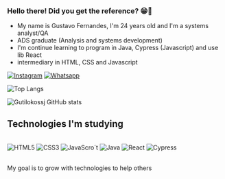 ### Hello there! Did you get the reference? 😁🚀
- My name is Gustavo Fernandes, I'm 24 years old and I'm a systems analyst/QA
- ADS graduate (Analysis and systems development)
- I'm continue learning to program in Java, Cypress (Javascript) and use lib React
- intermediary in HTML, CSS and Javascript
  
[![Instagram](https://img.shields.io/badge/Instagram-E4405F?style=for-the-badge&logo=instagram&logoColor=white)](https://www.instagram.com/gutilokossj12/?theme=dark)
[![Whatsapp](https://img.shields.io/badge/WhatsApp-25D366?style=for-the-badge&logo=whatsapp&logoColor=white)](https://wa.me/17991758807)

![Top Langs](https://github-readme-stats.vercel.app/api/top-langs/?username=Gutilokossj&layout=compact)

![Gutilokossj GitHub stats](https://github-readme-stats.vercel.app/api?username=Gutilokossj&show_icons=true&theme=dark)

## Technologies I'm studying
<div style="display: inline_block"><br/>
  <img aling=center alt="HTML5" src="https://img.shields.io/badge/HTML5-E34F26?style=for-the-badge&logo=html5&logoColor=white" />
   <img aling=center alt="CSS3" src="https://img.shields.io/badge/CSS3-1572B6?style=for-the-badge&logo=css3&logoColor=white" />
   <img aling=center alt="JavaScro´t" src="https://img.shields.io/badge/JavaScript-F7DF1E?style=for-the-badge&logo=javascript&logoColor=black" />
   <img aling=center alt="Java" src="https://img.shields.io/badge/Java-ED8B00?style=for-the-badge&logo=openjdk&logoColor=white" />
   <img aling=center alt="React" src="https://img.shields.io/badge/React-61DAFB?style=for-the-badge&logo=react&logoColor=black" />
   <img aling=center alt="Cypress" src="https://img.shields.io/badge/Cypress-17202C?style=for-the-badge&logo=cypress&logoColor=white" />
  </div>

 <br> My goal is to grow with technologies to help others
